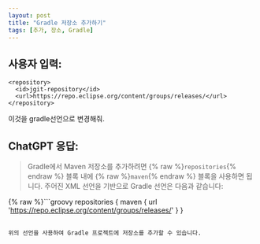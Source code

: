 ```yaml
---
layout: post
title: "Gradle 저장소 추가하기"
tags: [추가, 장소, Gradle]
---
```


## 사용자 입력:
>   <repositories>
    <repository>
      <id>jgit-repository</id>
      <url>https://repo.eclipse.org/content/groups/releases/</url>
    </repository>
  </repositories>이것을 gradle선언으로 변경해줘.

## ChatGPT 응답:
> Gradle에서 Maven 저장소를 추가하려면 {% raw %}`repositories`{% endraw %} 블록 내에 {% raw %}`maven`{% endraw %} 블록을 사용하면 됩니다. 주어진 XML 선언을 기반으로 Gradle 선언은 다음과 같습니다:

{% raw %}```groovy
repositories {
    maven {
        url 'https://repo.eclipse.org/content/groups/releases/'
    }
}
```{% endraw %}

위의 선언을 사용하여 Gradle 프로젝트에 저장소를 추가할 수 있습니다.

